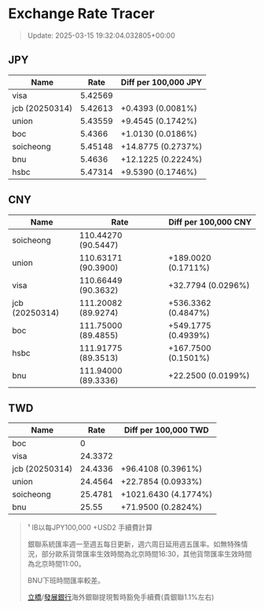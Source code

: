 # Exchange Rate Tracer

> Update: 2025-03-15 19:32:04.032805+00:00

## JPY

| Name           |    Rate | Diff per 100,000 JPY   |
|----------------|---------|------------------------|
| visa           | 5.42569 |                        |
| jcb (20250314) | 5.42613 | +0.4393 (0.0081%)      |
| union          | 5.43559 | +9.4545 (0.1742%)      |
| boc            | 5.4366  | +1.0130 (0.0186%)      |
| soicheong      | 5.45148 | +14.8775 (0.2737%)     |
| bnu            | 5.4636  | +12.1225 (0.2224%)     |
| hsbc           | 5.47314 | +9.5390 (0.1746%)      |

## CNY

| Name           | Rate                | Diff per 100,000 CNY   |
|----------------|---------------------|------------------------|
| soicheong      | 110.44270	(90.5447) |                        |
| union          | 110.63171	(90.3900) | +189.0020 (0.1711%)    |
| visa           | 110.66449	(90.3632) | +32.7794 (0.0296%)     |
| jcb (20250314) | 111.20082	(89.9274) | +536.3362 (0.4847%)    |
| boc            | 111.75000	(89.4855) | +549.1775 (0.4939%)    |
| hsbc           | 111.91775	(89.3513) | +167.7500 (0.1501%)    |
| bnu            | 111.94000	(89.3336) | +22.2500 (0.0199%)     |

## TWD

| Name           |    Rate | Diff per 100,000 TWD   |
|----------------|---------|------------------------|
| boc            |  0      |                        |
| visa           | 24.3372 |                        |
| jcb (20250314) | 24.4336 | +96.4108 (0.3961%)     |
| union          | 24.4564 | +22.7854 (0.0933%)     |
| soicheong      | 25.4781 | +1021.6430 (4.1774%)   |
| bnu            | 25.55   | +71.9500 (0.2824%)     |


> ¹ IB以每JPY100,000 +USD2 手續費計算
>
> 銀聯系統匯率週一至週五每日更新，週六周日延用週五匯率。如無特殊情況，部分歐系貨幣匯率生效時間為北京時間16:30，其他貨幣匯率生效時間為北京時間11:00。
>
> BNU下班時間匯率較差。
>
> [立橋](https://www.wlbank.com.mo/uploads/ueditor/file/20181211/1544536513900230.pdf)/[發展銀行](https://www.mdb.com.mo/Service_Charges_20230728.pdf)海外銀聯提現暫時豁免手續費(貴銀聯1.1%左右)

